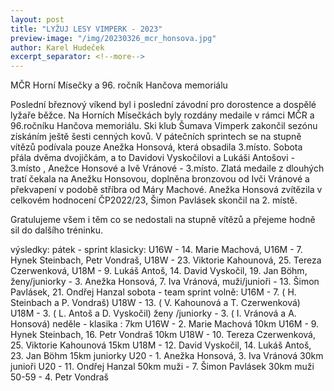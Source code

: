 ```yaml
---
layout: post
title: "LYŽUJ LESY VIMPERK - 2023"
preview-image: "/img/20230326_mcr_honsova.jpg"
author: Karel Hudeček
excerpt_separator: <!--more-->
---
```


MČR Horní Mísečky a 96. ročník Hančova memoriálu


Poslední březnový víkend byl i poslední závodní pro dorostence a dospělé lyžaře běžce. Na Horních Mísečkách byly rozdány medaile v rámci MČR  a 96.ročníku Hančova memoriálu.
Ski klub Šumava Vimperk zakončil sezónu získáním ještě šesti cenných kovů. 
V pátečních sprintech se na stupně vítězů podívala pouze Anežka Honsová, která obsadila 3.místo.
Sobota přála dvěma dvojičkám, a to Davidovi Vyskočilovi a Lukáši Antošovi - 3.místo , Anežce Honsové a Ivě Vránové - 3.místo.
Zlatá medaile z dlouhých tratí čekala na Anežku Honsovou, doplněna bronzovou od Ivči Vránové a překvapení v podobě stříbra od Máry Machové.
Anežka Honsová zvítězila v celkovém hodnocení ČP2022/23, Šimon Pavlásek skončil na 2. místě. 

Gratulujeme všem i těm co se nedostali na stupně vítězů a přejeme hodně sil do dalšího tréninku.

<!--more-->

 výsledky: 
pátek  - sprint klasicky:
U16W - 14. Marie Machová, U16M - 7. Hynek Steinbach, Petr Vondraš, U18W - 23. Viktorie Kahounová, 25. Tereza Czerwenková, U18M - 9. Lukáš Antoš, 14. David Vyskočil, 19. Jan Böhm, ženy/juniorky - 3. Anežka Honsová, 7. Iva Vránová, muži/junioři - 13. Šimon Pavlásek, 21. Ondřej Hanzal
sobota - team sprint volně: 
U16M - 7. ( H.  Steinbach a P. Vondraš)
U18W - 13. ( V. Kahounová a T. Czerwenková)
 U18M - 3. ( L. Antoš a D. Vyskočil)
 ženy /juniorky - 3. ( I. Vránová a A. Honsová)
neděle - klasika :
  7km U16W - 2. Marie Machová
 10km U16M - 9. Hynek Steinbach, 16. Petr Vondraš
  10km U18W - 10. Tereza Czerwenková, 25. Viktorie Kahounová
 15km U18M - 12. David Vyskočil, 14. Lukáš Antoš, 23. Jan Böhm
15km   juniorky U20 - 1. Anežka Honsová, 3. Iva Vránová
30km junioři U20 -  11. Ondřej Hanzal
50km muži - 7. Šimon Pavlásek  30km muži 50-59 - 4. Petr Vondraš
